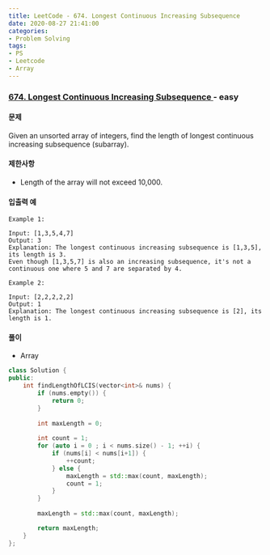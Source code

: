 ```yaml
---
title: LeetCode - 674. Longest Continuous Increasing Subsequence
date: 2020-08-27 21:41:00
categories:
- Problem Solving
tags:
- PS
- Leetcode
- Array
---
```


### [ 674. Longest Continuous Increasing Subsequence ](https://leetcode.com/problems/longest-continuous-increasing-subsequence/) - easy

#### 문제

Given an unsorted array of integers, find the length of longest continuous increasing subsequence (subarray).



#### 제한사항

- Length of the array will not exceed 10,000.

#### 입출력 예

```
Example 1:

Input: [1,3,5,4,7]
Output: 3
Explanation: The longest continuous increasing subsequence is [1,3,5], its length is 3. 
Even though [1,3,5,7] is also an increasing subsequence, it's not a continuous one where 5 and 7 are separated by 4.
```

```
Example 2:

Input: [2,2,2,2,2]
Output: 1
Explanation: The longest continuous increasing subsequence is [2], its length is 1.
```

#### 풀이
- Array

```cpp
class Solution {
public:
    int findLengthOfLCIS(vector<int>& nums) {
        if (nums.empty()) {
            return 0;
        }
        
        int maxLength = 0;
        
        int count = 1;
        for (auto i = 0 ; i < nums.size() - 1; ++i) {
            if (nums[i] < nums[i+1]) {
                ++count;
            } else {
                maxLength = std::max(count, maxLength);
                count = 1;
            }
        }
        
        maxLength = std::max(count, maxLength);

        return maxLength;
    }
};
```
